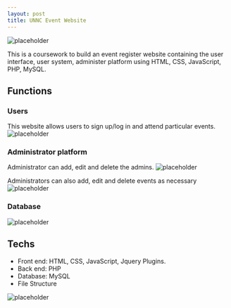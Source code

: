 ```yaml
---
layout: post
title: UNNC Event Website
---
```

![placeholder](http://okkrf0epo.bkt.clouddn.com/unnc-event-user.gif)
<div class="message">
This is a coursework to build an event register website containing the user interface, user system, administer platform using HTML, CSS, JavaScript, PHP, MySQL.
</div>

## Functions

### Users

This website allows users to sign up/log in and attend particular events.
![placeholder](http://okkrf0epo.bkt.clouddn.com/unnc-event-user.gif)


### Administrator platform

Administrator can add, edit and delete the admins.
![placeholder](http://okkrf0epo.bkt.clouddn.com/unnc-event-admin.gif)

Administrators can also add, edit and delete events as necessary
![placeholder](http://okkrf0epo.bkt.clouddn.com/unnc-event-event.gif)


### Database

![placeholder](http://okkrf0epo.bkt.clouddn.com/unnc-event-database.gif)


## Techs

- Front end: HTML, CSS, JavaScript, Jquery Plugins.
- Back end: PHP
- Database: MySQL
- File Structure 

![placeholder](http://okkrf0epo.bkt.clouddn.com/UNNC-EVENT-Struct.png)


